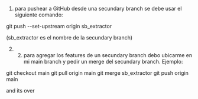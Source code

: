 1) para pushear a GitHub desde una secundary branch se debe usar el siguiente comando:

  git push --set-upstream origin sb_extractor

  (sb_extractor es el nombre de la secundary branch)

2) 2) para agregar los features de un secundary branch debo ubicarme en mi main branch y pedir un merge del secundary branch. Ejemplo:

  git checkout main
  git pull origin main
  git merge sb_extractor
  git push origin main

  and its over